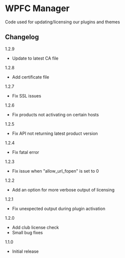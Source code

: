 # WPFC Manager
Code used for updating/licensing our plugins and themes

## Changelog
1.2.9
* Update to latest CA file

1.2.8
* Add certificate file

1.2.7
* Fix SSL issues

1.2.6
* Fix products not activating on certain hosts

1.2.5
* Fix API not returning latest product version

1.2.4
* Fix fatal error

1.2.3
* Fix issue when "allow_url_fopen" is set to 0

1.2.2
* Add an option for more verbose output of licensing

1.2.1
* Fix unexpected output during plugin activation

1.2.0
* Add club license check
* Small bug fixes

1.1.0
* Initial release